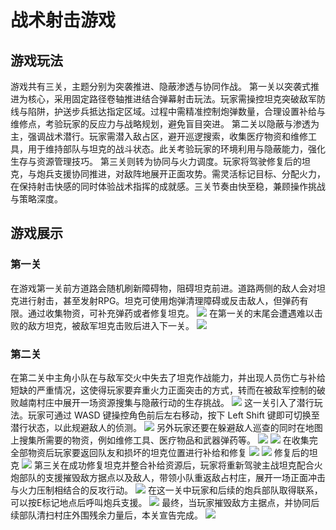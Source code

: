 # 战术射击游戏

## 游戏玩法
游戏共有三关，主题分别为突袭推进、隐蔽渗透与协同作战。 第一关以突袭式推进为核心，采用固定路径卷轴推进结合弹幕射击玩法。玩家需操控坦克突破敌军防线与陷阱，护送步兵抵达指定区域。过程中需精准控制炮弹数量，合理设置补给与维修点，考验玩家的反应力与战略规划，避免盲目突进。 第二关以隐蔽与渗透为主，强调战术潜行。玩家需潜入敌占区，避开巡逻搜索，收集医疗物资和维修工具，用于维持部队与坦克的战斗状态。此关考验玩家的环境利用与隐蔽能力，强化生存与资源管理技巧。 第三关则转为协同与火力调度。玩家将驾驶修复后的坦克，与炮兵支援协同推进，对敌阵地展开正面攻势。需灵活标记目标、分配火力，在保持射击快感的同时体验战术指挥的成就感。三关节奏由快至稳，兼顾操作挑战与策略深度。 

## 游戏展示
### 第一关
在游戏第一关前方道路会随机刷新障碍物，阻碍坦克前进。道路两侧的敌人会对坦克进行射击，甚至发射RPG。坦克可使用炮弹清理障碍或反击敌人，但弹药有限。通过收集物资，可补充弹药或者修复坦克。
![](https://github.com/Airy975/-unity-3D-/blob/main/image/1.png)
在第一关的末尾会遭遇难以击败的敌方坦克，被敌军坦克击败后进入下一关。
![](https://github.com/Airy975/-unity-3D-/blob/main/image/2.png)

### 第二关
在第二关中主角小队在与敌军交火中失去了坦克作战能力，并出现人员伤亡与补给短缺的严重情况，这使得玩家要弃重火力正面突击的方式，转而在被敌军控制的破败越南村庄中展开一场资源搜集与隐蔽行动的生存挑战。
![](https://github.com/Airy975/-unity-3D-/blob/main/image/3.png)
这一关引入了潜行玩法。玩家可通过 WASD 键操控角色前后左右移动，按下 Left Shift 键即可切换至潜行状态，以此规避敌人的侦测。
![](https://github.com/Airy975/-unity-3D-/blob/main/image/4.png)
另外玩家还要在躲避敌人巡查的同时在地图上搜集所需要的物资，例如维修工具、医疗物品和武器弹药等。
![](https://github.com/Airy975/-unity-3D-/blob/main/image/5.png)
![](https://github.com/Airy975/-unity-3D-/blob/main/image/6.png)
在收集完全部物资后玩家要返回队友和损坏的坦克位置进行补给和修复
![](https://github.com/Airy975/-unity-3D-/blob/main/image/7.png)
![](https://github.com/Airy975/-unity-3D-/blob/main/image/8.png)
修复后的坦克
![](https://github.com/Airy975/-unity-3D-/blob/main/image/9.png)
第三关在成功修复坦克并整合补给资源后，玩家将重新驾驶主战坦克配合火炮部队的支援摧毁敌方据点以及敌人，带领小队重返敌占村庄，展开一场正面冲击与火力压制相结合的反攻行动。
![](https://github.com/Airy975/-unity-3D-/blob/main/image/10.png)
在这一关中玩家和后续的炮兵部队取得联系，可以按E标记地点后呼叫炮兵支援。
![](https://github.com/Airy975/-unity-3D-/blob/main/image/11.png)
最终，当玩家摧毁敌方主据点，并协同后续部队清扫村庄外围残余力量后，本关宣告完成。
![](https://github.com/Airy975/-unity-3D-/blob/main/image/12.png)